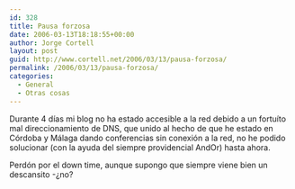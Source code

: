 ```yaml
---
id: 328
title: Pausa forzosa
date: 2006-03-13T18:18:55+00:00
author: Jorge Cortell
layout: post
guid: http://www.cortell.net/2006/03/13/pausa-forzosa/
permalink: /2006/03/13/pausa-forzosa/
categories:
  - General
  - Otras cosas
---
```

Durante 4 dí­as mi blog no ha estado accesible a la red debido a un fortuí­to mal direccionamiento de DNS, que unido al hecho de que he estado en Córdoba y Málaga dando conferencias sin conexión a la red, no he podido solucionar (con la ayuda del siempre providencial AndOr) hasta ahora.

Perdón por el down time, aunque supongo que siempre viene bien un descansito -¿no?